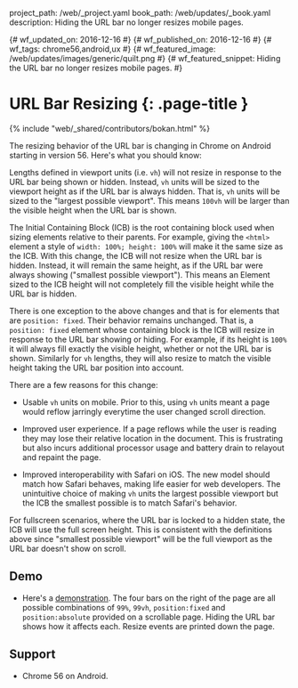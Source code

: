 project_path: /web/_project.yaml book_path: /web/updates/_book.yaml description: Hiding the URL bar no longer resizes mobile pages.

{# wf_updated_on: 2016-12-16 #} {# wf_published_on: 2016-12-16 #} {# wf_tags: chrome56,android,ux #} {# wf_featured_image: /web/updates/images/generic/quilt.png #} {# wf_featured_snippet: Hiding the URL bar no longer resizes mobile pages. #}

# URL Bar Resizing {: .page-title }

{% include "web/_shared/contributors/bokan.html" %}

The resizing behavior of the URL bar is changing in Chrome on Android starting in version 56. Here's what you should know:

Lengths defined in viewport units (i.e. `vh`) will not resize in response to the URL bar being shown or hidden. Instead, `vh` units will be sized to the viewport height as if the URL bar is always hidden. That is, `vh` units will be sized to the "largest possible viewport". This means `100vh` will be larger than the visible height when the URL bar is shown.

The Initial Containing Block (ICB) is the root containing block used when sizing elements relative to their parents. For example, giving the `<html>` element a style of `width: 100%; height: 100%` will make it the same size as the ICB. With this change, the ICB will not resize when the URL bar is hidden. Instead, it will remain the same height, as if the URL bar were always showing ("smallest possible viewport"). This means an Element sized to the ICB height will not completely fill the visible height while the URL bar is hidden.

There is one exception to the above changes and that is for elements that are `position: fixed`. Their behavior remains unchanged. That is, a `position:
fixed` element whose containing block is the ICB will resize in response to the URL bar showing or hiding. For example, if its height is `100%` it will always fill exactly the visible height, whether or not the URL bar is shown. Similarly for `vh` lengths, they will also resize to match the visible height taking the URL bar position into account.

There are a few reasons for this change:

* Usable `vh` units on mobile. Prior to this, using `vh` units meant a page would reflow jarringly everytime the user changed scroll direction.

* Improved user experience. If a page reflows while the user is reading they may lose their relative location in the document. This is frustrating but also incurs additional processor usage and battery drain to relayout and repaint the page.

* Improved interoperability with Safari on iOS. The new model should match how Safari behaves, making life easier for web developers. The unintuitive choice of making `vh` units the largest possible viewport but the ICB the smallest possible is to match Safari's behavior.

For fullscreen scenarios, where the URL bar is locked to a hidden state, the ICB will use the full screen height. This is consistent with the definitions above since "smallest possible viewport" will be the full viewport as the URL bar doesn't show on scroll.

## Demo

* Here's a [demonstration](https://bokand.github.io/demo/urlbarsize.html). The four bars on the right of the page are all possible combinations of `99%`, `99vh`, `position:fixed` and `position:absolute` provided on a scrollable page. Hiding the URL bar shows how it affects each. Resize events are printed down the page.

## Support

* Chrome 56 on Android.